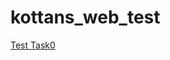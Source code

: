 # kottans_web_test
[Test Task0](https://github.com/demeshko/kottans_web_test/blob/master/task0/task0_gitbranching.png)
